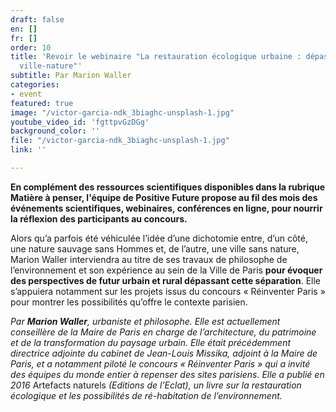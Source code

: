 ```yaml
---
draft: false
en: []
fr: []
order: 10
title: 'Revoir le webinaire "La restauration écologique urbaine : dépasser l’opposition
  ville-nature"'
subtitle: Par Marion Waller
categories:
- event
featured: true
image: "/victor-garcia-ndk_3biaghc-unsplash-1.jpg"
youtube_video_id: 'fgttpvGzDGg'
background_color: ''
file: "/victor-garcia-ndk_3biaghc-unsplash-1.jpg"
link: ''

---
```

**En complément des ressources scientifiques disponibles dans la rubrique Matière à penser, l'équipe de Positive Future propose au fil des mois des événements scientifiques, webinaires, conférences en ligne, pour nourrir la réflexion des participants au concours.**

Alors qu’a parfois été véhiculée l’idée d’une dichotomie entre, d’un côté, une nature sauvage sans Hommes et, de l’autre, une ville sans nature, Marion Waller interviendra au titre de ses travaux de philosophe de l’environnement et son expérience au sein de la Ville de Paris **pour évoquer des perspectives de futur urbain et rural dépassant cette séparation**. Elle s’appuiera notamment sur les projets issus du concours « Réinventer Paris » pour montrer les possibilités qu’offre le contexte parisien.

_Par **Marion Waller**, urbaniste et philosophe. Elle est actuellement conseillère de la Maire de Paris en charge de l’architecture, du patrimoine et de la transformation du paysage urbain. Elle était précédemment directrice adjointe du cabinet de Jean-Louis Missika, adjoint à la Maire de Paris, et a notamment piloté le concours « Réinventer Paris » qui a invité des équipes du monde entier à repenser des sites parisiens. Elle a publié en 2016_ Artefacts naturels _(Editions de l’Eclat), un livre sur la restauration écologique et les possibilités de ré-habitation de l’environnement._
